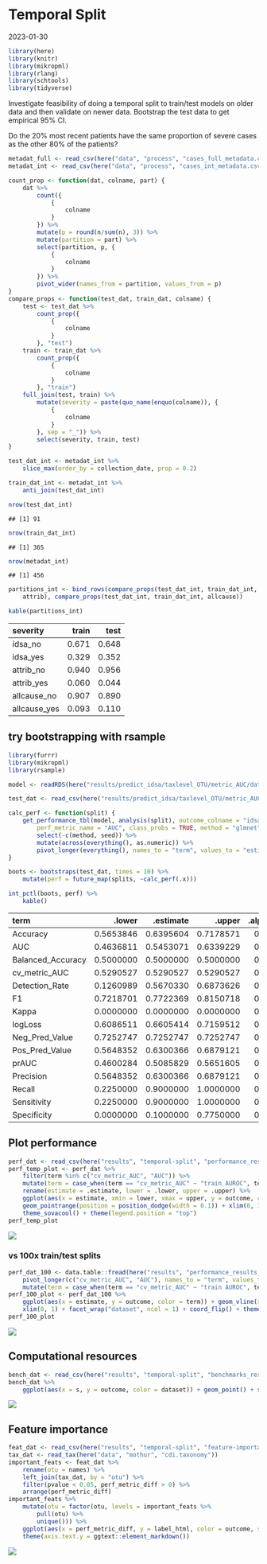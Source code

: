 Temporal Split
================
2023-01-30

``` r
library(here)
library(knitr)
library(mikropml)
library(rlang)
library(schtools)
library(tidyverse)
```

Investigate feasibility of doing a temporal split to train/test models
on older data and then validate on newer data. Bootstrap the test data
to get empirical 95% CI.

Do the 20% most recent patients have the same proportion of severe cases
as the other 80% of the patients?

``` r
metadat_full <- read_csv(here("data", "process", "cases_full_metadata.csv"))
metadat_int <- read_csv(here("data", "process", "cases_int_metadata.csv"))
```

``` r
count_prop <- function(dat, colname, part) {
    dat %>%
        count({
            {
                colname
            }
        }) %>%
        mutate(p = round(n/sum(n), 3)) %>%
        mutate(partition = part) %>%
        select(partition, p, {
            {
                colname
            }
        }) %>%
        pivot_wider(names_from = partition, values_from = p)
}
compare_props <- function(test_dat, train_dat, colname) {
    test <- test_dat %>%
        count_prop({
            {
                colname
            }
        }, "test")
    train <- train_dat %>%
        count_prop({
            {
                colname
            }
        }, "train")
    full_join(test, train) %>%
        mutate(severity = paste(quo_name(enquo(colname)), {
            {
                colname
            }
        }, sep = "_")) %>%
        select(severity, train, test)
}
```

``` r
test_dat_int <- metadat_int %>%
    slice_max(order_by = collection_date, prop = 0.2)

train_dat_int <- metadat_int %>%
    anti_join(test_dat_int)

nrow(test_dat_int)
```

    ## [1] 91

``` r
nrow(train_dat_int)
```

    ## [1] 365

``` r
nrow(metadat_int)
```

    ## [1] 456

``` r
partitions_int <- bind_rows(compare_props(test_dat_int, train_dat_int, idsa), compare_props(test_dat_int, train_dat_int,
    attrib), compare_props(test_dat_int, train_dat_int, allcause))

kable(partitions_int)
```

| severity     | train |  test |
|:-------------|------:|------:|
| idsa_no      | 0.671 | 0.648 |
| idsa_yes     | 0.329 | 0.352 |
| attrib_no    | 0.940 | 0.956 |
| attrib_yes   | 0.060 | 0.044 |
| allcause_no  | 0.907 | 0.890 |
| allcause_yes | 0.093 | 0.110 |

## try bootstrapping with rsample

``` r
library(furrr)
library(mikropml)
library(rsample)

model <- readRDS(here("results/predict_idsa/taxlevel_OTU/metric_AUC/dataset_int/trainfrac_0.8/temporal-split/glmnet_100_model.Rds"))

test_dat <- read_csv(here("results/predict_idsa/taxlevel_OTU/metric_AUC/dataset_int/trainfrac_0.8/temporal-split/glmnet_100_test-data.csv"))

calc_perf <- function(split) {
    get_performance_tbl(model, analysis(split), outcome_colname = "idsa", perf_metric_function = caret::multiClassSummary,
        perf_metric_name = "AUC", class_probs = TRUE, method = "glmnet", seed = 100) %>%
        select(-c(method, seed)) %>%
        mutate(across(everything(), as.numeric)) %>%
        pivot_longer(everything(), names_to = "term", values_to = "estimate")
}

boots <- bootstraps(test_dat, times = 10) %>%
    mutate(perf = future_map(splits, ~calc_perf(.x)))

int_pctl(boots, perf) %>%
    kable()
```

| term              |    .lower | .estimate |    .upper | .alpha | .method    |
|:------------------|----------:|----------:|----------:|-------:|:-----------|
| Accuracy          | 0.5653846 | 0.6395604 | 0.7178571 |   0.05 | percentile |
| AUC               | 0.4636811 | 0.5453071 | 0.6339229 |   0.05 | percentile |
| Balanced_Accuracy | 0.5000000 | 0.5000000 | 0.5000000 |   0.05 | percentile |
| cv_metric_AUC     | 0.5290527 | 0.5290527 | 0.5290527 |   0.05 | percentile |
| Detection_Rate    | 0.1260989 | 0.5670330 | 0.6873626 |   0.05 | percentile |
| F1                | 0.7218701 | 0.7722369 | 0.8150718 |   0.05 | percentile |
| Kappa             | 0.0000000 | 0.0000000 | 0.0000000 |   0.05 | percentile |
| logLoss           | 0.6086511 | 0.6605414 | 0.7159512 |   0.05 | percentile |
| Neg_Pred_Value    | 0.7252747 | 0.7252747 | 0.7252747 |   0.05 | percentile |
| Pos_Pred_Value    | 0.5648352 | 0.6300366 | 0.6879121 |   0.05 | percentile |
| prAUC             | 0.4600284 | 0.5085829 | 0.5651605 |   0.05 | percentile |
| Precision         | 0.5648352 | 0.6300366 | 0.6879121 |   0.05 | percentile |
| Recall            | 0.2250000 | 0.9000000 | 1.0000000 |   0.05 | percentile |
| Sensitivity       | 0.2250000 | 0.9000000 | 1.0000000 |   0.05 | percentile |
| Specificity       | 0.0000000 | 0.1000000 | 0.7750000 |   0.05 | percentile |

## Plot performance

``` r
perf_dat <- read_csv(here("results", "temporal-split", "performance_results.csv"))
perf_temp_plot <- perf_dat %>%
    filter(term %in% c("cv_metric_AUC", "AUC")) %>%
    mutate(term = case_when(term == "cv_metric_AUC" ~ "train AUROC", term == "AUC" ~ "test AUROC", TRUE ~ term)) %>%
    rename(estimate = .estimate, lower = .lower, upper = .upper) %>%
    ggplot(aes(x = estimate, xmin = lower, xmax = upper, y = outcome, color = term)) + geom_vline(xintercept = 0.5, linetype = "dashed") +
    geom_pointrange(position = position_dodge(width = 0.1)) + xlim(0, 1) + facet_wrap("dataset", ncol = 1) + coord_flip() +
    theme_sovacool() + theme(legend.position = "top")
perf_temp_plot
```

![](figures/temporal-split_perf-95-ci-1.png)<!-- -->

### vs 100x train/test splits

``` r
perf_dat_100 <- data.table::fread(here("results", "performance_results_aggregated.csv")) %>%
    pivot_longer(c("cv_metric_AUC", "AUC"), names_to = "term", values_to = "estimate") %>%
    mutate(term = case_when(term == "cv_metric_AUC" ~ "train AUROC", term == "AUC" ~ "test AUROC", TRUE ~ term))
perf_100_plot <- perf_dat_100 %>%
    ggplot(aes(x = estimate, y = outcome, color = term)) + geom_vline(xintercept = 0.5, linetype = "dashed") + geom_boxplot() +
    xlim(0, 1) + facet_wrap("dataset", ncol = 1) + coord_flip() + theme_sovacool() + theme(legend.position = "top")
perf_100_plot
```

![](figures/perf_100x-1.png)<!-- -->

## Computational resources

``` r
bench_dat <- read_csv(here("results", "temporal-split", "benchmarks_results.csv"))
bench_dat %>%
    ggplot(aes(x = s, y = outcome, color = dataset)) + geom_point() + scale_x_time() + theme_sovacool()
```

![](figures/temporal-split_bench-1.png)<!-- -->

## Feature importance

``` r
feat_dat <- read_csv(here("results", "temporal-split", "feature-importance_results.csv"))
tax_dat <- read_tax(here("data", "mothur", "cdi.taxonomy"))
important_feats <- feat_dat %>%
    rename(otu = names) %>%
    left_join(tax_dat, by = "otu") %>%
    filter(pvalue < 0.05, perf_metric_diff > 0) %>%
    arrange(perf_metric_diff)
important_feats %>%
    mutate(otu = factor(otu, levels = important_feats %>%
        pull(otu) %>%
        unique())) %>%
    ggplot(aes(x = perf_metric_diff, y = label_html, color = outcome, shape = dataset)) + geom_point() + theme_sovacool() +
    theme(axis.text.y = ggtext::element_markdown())
```

![](figures/temporal-split_feat-imp-1.png)<!-- -->
